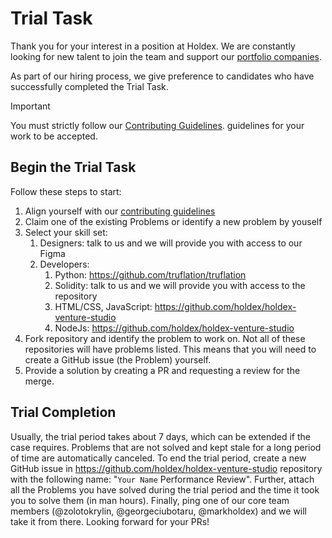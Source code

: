 # Trial Task

Thank you for your interest in a position at Holdex.
We are constantly looking for new talent to join the team and support our [portfolio companies](https://holdex.io/portfolio).

As part of our hiring process, we give preference to candidates who have successfully completed the Trial Task.

> [!IMPORTANT]
> You must strictly follow our [Contributing Guidelines](./CONTRIBUTING.md). guidelines for your work to be accepted.

## Begin the Trial Task

Follow these steps to start:
1. Align yourself with our [contributing guidelines](./CONTRIBUTING.md)
1. Claim one of the existing Problems or identify a new problem by youself
1. Select your skill set:
   1. Designers: talk to us and we will provide you with access to our Figma
   1. Developers:
      1. Python: https://github.com/truflation/truflation
      1. Solidity: talk to us and we will provide you with access to the repository
      1. HTML/CSS, JavaScript: https://github.com/holdex/holdex-venture-studio
      1. NodeJs: https://github.com/holdex/holdex-venture-studio
2. Fork repository and identify the problem to work on. Not all of these repositories will have problems listed. This means that you will need to create a GitHub issue (the Problem) yourself.
3. Provide a solution by creating a PR and requesting a review for the merge.

## Trial Completion
Usually, the trial period takes about 7 days, which can be extended if the case requires. Problems that are not solved and kept stale for a long period of time are automatically canceled.
To end the trial period, create a new GitHub issue in https://github.com/holdex/holdex-venture-studio repository with the following name: "`Your Name` Performance Review". Further, attach all the Problems you have solved during the trial period and the time it took you to solve them (in man hours). Finally, ping one of our core team members (@zolotokrylin, @georgeciubotaru, @markholdex) and we will take it from there. Looking forward for your PRs!
